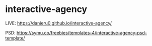 # interactive-agency

LIVE: https://danieru0.github.io/interactive-agency/

PSD: https://symu.co/freebies/templates-4/interactive-agency-psd-template/
